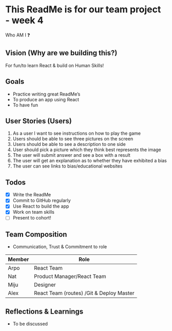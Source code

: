 # This ReadMe is for our team project  - week 4
Who AM I :question:

## Vision (Why are we building this?)

For fun/to learn React & build on Human Skills!

## Goals
* Practice writing great ReadMe’s
* To produce an app using React
* To have fun

## User Stories (Users)
1. As a user I want to see instructions on how to play the game
2. Users should be able to see three pictures on the screen
3. Users should be able to see a description to one side
4. User should pick a picture which they think best represents the image
3. The user will submit answer and see a box with a result
4. The user will get an explanation as to whether they have exhibited a bias
5. The user can see links to bias/educational websites

## Todos
- [x] Write the ReadMe
- [x] Commit to GitHub regularly
- [x] Use React to build the app
- [x] Work on team skills
- [ ] Present to cohort!

## Team Composition

- Communication, Trust & Commitment to role

Member | Role
------------ | -------------
Arpo | React Team
Nat | Product Manager/React Team
Miju | Designer
Alex | React Team (routes) /Git & Deploy Master

## Reflections & Learnings

- To be discussed

